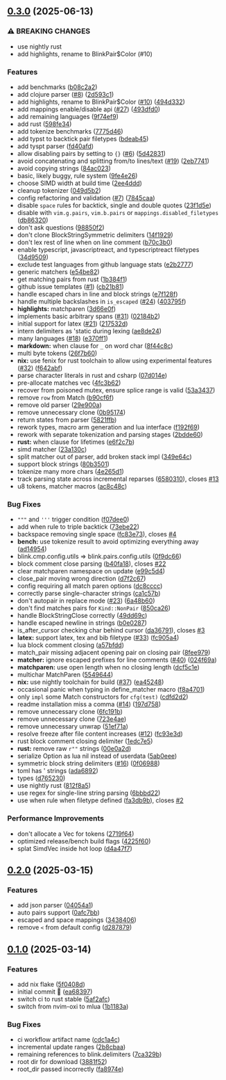 ## [0.3.0](https://github.com/Saghen/blink.pairs/compare/v0.2.0...v0.3.0) (2025-06-13)

### ⚠ BREAKING CHANGES

* use nightly rust
* add highlights, rename to BlinkPair$Color (#10)

### Features

* add benchmarks ([b08c2a2](https://github.com/Saghen/blink.pairs/commit/b08c2a27988c03c74778423c892804e659ac3568))
* add clojure parser ([#8](https://github.com/Saghen/blink.pairs/issues/8)) ([2d593c1](https://github.com/Saghen/blink.pairs/commit/2d593c1e9308483b592b4540f106e89af9d99691))
* add highlights, rename to BlinkPair$Color ([#10](https://github.com/Saghen/blink.pairs/issues/10)) ([494d332](https://github.com/Saghen/blink.pairs/commit/494d33274526e27c83e872de099bfb9dd6a9792e))
* add mappings enable/disable api ([#27](https://github.com/Saghen/blink.pairs/issues/27)) ([493dfd0](https://github.com/Saghen/blink.pairs/commit/493dfd0ddc50fe528865e0b718dffc219ca86f86))
* add remaining languages ([9f74ef9](https://github.com/Saghen/blink.pairs/commit/9f74ef9e99d88df1371149db0b4a7cd6c82f0002))
* add rust ([598fe34](https://github.com/Saghen/blink.pairs/commit/598fe3474f208cdfb67f9bf2d9e8a28d78833517))
* add tokenize benchmarks ([7775d46](https://github.com/Saghen/blink.pairs/commit/7775d46141670b18d6b8c4f54a96e2d040e178b5))
* add typst to backtick pair filetypes ([bdeab45](https://github.com/Saghen/blink.pairs/commit/bdeab4508fc3f91ae1383deb97da288a61168e07))
* add tyspt parser ([fd40afd](https://github.com/Saghen/blink.pairs/commit/fd40afd0914509ce6265c77bbaa9e6398ac10e10))
* allow disabling pairs by setting to `{}` ([#6](https://github.com/Saghen/blink.pairs/issues/6)) ([5d42831](https://github.com/Saghen/blink.pairs/commit/5d4283173ff785aff89b67f870ad722c023afd58))
* avoid concatenating and splitting from/to lines/text ([#19](https://github.com/Saghen/blink.pairs/issues/19)) ([2eb7741](https://github.com/Saghen/blink.pairs/commit/2eb7741166aa5e8753d17d175d6336185fc36e01))
* avoid copying strings ([84ac023](https://github.com/Saghen/blink.pairs/commit/84ac023e112c03be76d7aedcbf8bcd405308bb65))
* basic, likely buggy, rule system ([9fe4e26](https://github.com/Saghen/blink.pairs/commit/9fe4e2668dbf8f3982afe349b535adaacdfe11e1))
* choose SIMD width at build time ([2ee4ddd](https://github.com/Saghen/blink.pairs/commit/2ee4ddd04014e3756bf3b908da067d93a7cc6526))
* cleanup tokenizer ([049d5b2](https://github.com/Saghen/blink.pairs/commit/049d5b254525d7c3af7d4a1fd9ee72e9f4fdc9c6))
* config refactoring and validation ([#7](https://github.com/Saghen/blink.pairs/issues/7)) ([7845caa](https://github.com/Saghen/blink.pairs/commit/7845caace6e9c74706ee4a17e1a7ef1be7d045c6))
* disable `space` rules for backtick, single and double quotes ([23f1d5e](https://github.com/Saghen/blink.pairs/commit/23f1d5ee1594ca059585005dcd2544803d7c2986))
* disable with `vim.g.pairs`, `vim.b.pairs` or `mappings.disabled_filetypes` ([db86320](https://github.com/Saghen/blink.pairs/commit/db863207dd52c9ecec3852f4904cd4db21b496e7))
* don't ask questions ([98850f2](https://github.com/Saghen/blink.pairs/commit/98850f2f8cb45d71a87c1c9b8c7e69d4da4c3440))
* don't clone BlockStringSymmetric delimiters ([14f1929](https://github.com/Saghen/blink.pairs/commit/14f1929ec02522dfa4d5b616c76220b632e6fb2a))
* don't lex rest of line when on line comment ([b70c3b0](https://github.com/Saghen/blink.pairs/commit/b70c3b01241d6f491327b81df7c14daf8957ba15))
* enable typescript, javascriptreact, and typescriptreact filetypes ([34d9509](https://github.com/Saghen/blink.pairs/commit/34d950951850dc5d32001e05b65347b8d589fd6c))
* exclude test languages from github language stats ([e2b2777](https://github.com/Saghen/blink.pairs/commit/e2b277721a72e92e03506292727ca507b4429297))
* generic matchers ([e54be82](https://github.com/Saghen/blink.pairs/commit/e54be8262861ed7bb4707f110fc1fab221dbf27e))
* get matching pairs from rust ([1b384f1](https://github.com/Saghen/blink.pairs/commit/1b384f119533adedc952e4e96c7caa7600740b84))
* github issue templates ([#1](https://github.com/Saghen/blink.pairs/issues/1)) ([cb21b81](https://github.com/Saghen/blink.pairs/commit/cb21b810b78478e6c4f1810f83990af8ef1dcaff))
* handle escaped chars in line and block strings ([e7f128f](https://github.com/Saghen/blink.pairs/commit/e7f128fd2cb18a64c72a5fb3fa85af7e68ef91ca))
* handle multiple backslashes in `is_escaped` ([#24](https://github.com/Saghen/blink.pairs/issues/24)) ([403795f](https://github.com/Saghen/blink.pairs/commit/403795f549910d9bc83d20c91c415bdcb23e3c66))
* **highlights:** matchparen ([3d66e0f](https://github.com/Saghen/blink.pairs/commit/3d66e0f202df33bf54e20dc02f0613684452ad42))
* implements basic arbitrary spans ([#31](https://github.com/Saghen/blink.pairs/issues/31)) ([02184b2](https://github.com/Saghen/blink.pairs/commit/02184b26d7c4df25990564fa91be1eee2c528f63))
* initial support for latex ([#21](https://github.com/Saghen/blink.pairs/issues/21)) ([217532d](https://github.com/Saghen/blink.pairs/commit/217532daa3cdd869e2c838ff1d6808db1bb7b4db))
* intern delimiters as 'static during lexing ([ae8de24](https://github.com/Saghen/blink.pairs/commit/ae8de240908552c66427b8e6857676b873fa413a))
* many languages ([#18](https://github.com/Saghen/blink.pairs/issues/18)) ([e370ff1](https://github.com/Saghen/blink.pairs/commit/e370ff149b7fa21d82ebc634dae2c135eed20668))
* **markdown:** when clause for `_` on word char ([8f44c8c](https://github.com/Saghen/blink.pairs/commit/8f44c8ca4e17db7a2a7d066db7002b082b50c607))
* multi byte tokens ([26f7b60](https://github.com/Saghen/blink.pairs/commit/26f7b6052be8d67546450fa4f18d16931e6752d6))
* **nix:** use fenix for rust toolchain to allow using experimental features ([#32](https://github.com/Saghen/blink.pairs/issues/32)) ([f642abf](https://github.com/Saghen/blink.pairs/commit/f642abf190cb3c595b67934493d0ddffdfb957a8))
* parse character literals in rust and csharp ([07d014e](https://github.com/Saghen/blink.pairs/commit/07d014ec36b727ead8e44fdfeef72e64fa5bf7f1))
* pre-allocate matches vec ([4fc3b62](https://github.com/Saghen/blink.pairs/commit/4fc3b62d00a42cbefd9705e05f87a8cfe5934fbc))
* recover from poisoned mutex, ensure splice range is valid ([53a3437](https://github.com/Saghen/blink.pairs/commit/53a3437c3548283a97409455b57ef9ed0d79dea8))
* remove `row` from Match ([b90cf6f](https://github.com/Saghen/blink.pairs/commit/b90cf6f5d67a05ea24397c123415d33cfe396f80))
* remove old parser ([29e900a](https://github.com/Saghen/blink.pairs/commit/29e900a31348158ed6ec227dc803462fee715634))
* remove unnecessary clone ([0b95174](https://github.com/Saghen/blink.pairs/commit/0b95174eb857fbaae75ab8c0fe7c11a19b4ee5fa))
* return states from parser ([5821ffb](https://github.com/Saghen/blink.pairs/commit/5821ffb3036acada5c6f1383992f8bb4709258b2))
* rework types, macro arm generation and lua interface ([f192f69](https://github.com/Saghen/blink.pairs/commit/f192f69dbd28afb18ed9d8f0d9e1d23437332a4b))
* rework with separate tokenization and parsing stages ([2bdde60](https://github.com/Saghen/blink.pairs/commit/2bdde60d3df466424ed7f7ed1ccb880f52cf6627))
* **rust:** when clause for lifetimes ([e6f2c7b](https://github.com/Saghen/blink.pairs/commit/e6f2c7b84f7fb9650ccf750c7195413774c5ad2b))
* simd matcher ([23a130c](https://github.com/Saghen/blink.pairs/commit/23a130c2ad22a9ab1c0439db5dc03943eac111a4))
* split matcher out of parser, add broken stack impl ([349e64c](https://github.com/Saghen/blink.pairs/commit/349e64c861b92d82c83670212af8e84895164140))
* support block strings ([80b3501](https://github.com/Saghen/blink.pairs/commit/80b35016801efcf5e39201b15e395f0ef1f26d86))
* tokenize many more chars ([4e265d1](https://github.com/Saghen/blink.pairs/commit/4e265d116f160fa885a1a1d5e0a864c63cf8f508))
* track parsing state across incremental reparses ([6580310](https://github.com/Saghen/blink.pairs/commit/6580310f9a2241ce4e28531c309e29e9bfc331ad)), closes [#13](https://github.com/Saghen/blink.pairs/issues/13)
* u8 tokens, matcher macros ([ac8c48c](https://github.com/Saghen/blink.pairs/commit/ac8c48ce37ec8d1909db50c7b28bd07368a33c93))

### Bug Fixes

* `"""` and `'''` trigger condition ([f07dee0](https://github.com/Saghen/blink.pairs/commit/f07dee0174b21196ba328b4ad7a5bce331f7013e))
* add when rule to triple backtick ([73ebe22](https://github.com/Saghen/blink.pairs/commit/73ebe224fd8943aa604fd0b9cb6ca311f86fa9bf))
* backspace removing single space ([fc83e73](https://github.com/Saghen/blink.pairs/commit/fc83e732ffda037c07a7b585833c0e3c81818a04)), closes [#4](https://github.com/Saghen/blink.pairs/issues/4)
* **bench:** use tokenize result to avoid optimizing everything away ([ad14954](https://github.com/Saghen/blink.pairs/commit/ad14954da8849bfda2b08c2f791bca857ee2ed64))
* blink.cmp.config.utils => blink.pairs.config.utils ([0f9dc66](https://github.com/Saghen/blink.pairs/commit/0f9dc663e77bc9d2568caada95caad292fe2db51))
* block comment close parsing ([b40fa18](https://github.com/Saghen/blink.pairs/commit/b40fa1859a45fa55c62233a242fce00f83c30862)), closes [#22](https://github.com/Saghen/blink.pairs/issues/22)
* clear matchparen namespace on update ([e99c5d4](https://github.com/Saghen/blink.pairs/commit/e99c5d4e06946590cdbde77db5ef7008db90befa))
* close_pair moving wrong direction ([d7f2c67](https://github.com/Saghen/blink.pairs/commit/d7f2c67ca998c4c3fdf27f533cfb0d9c0a6343f3))
* config requiring all match paren options ([dc8cccc](https://github.com/Saghen/blink.pairs/commit/dc8cccc703bd9d9400b0f1b469bdbc831c48735f))
* correctly parse single-character strings ([ca1c57b](https://github.com/Saghen/blink.pairs/commit/ca1c57b78b6227a1a30ba8e66ae35f8c9d86b5b0))
* don't autopair in replace mode ([#23](https://github.com/Saghen/blink.pairs/issues/23)) ([6a48b60](https://github.com/Saghen/blink.pairs/commit/6a48b606b7e5d0598991b770e0bc7e388697ad9a))
* don't find matches pairs for `Kind::NonPair` ([850ca26](https://github.com/Saghen/blink.pairs/commit/850ca2613a4be15e2c7bea7d89f1366f0181af00))
* handle BlockStringClose correctly ([49dd69c](https://github.com/Saghen/blink.pairs/commit/49dd69c4673d34e9539c087d5b78c3cb4f5027d2))
* handle escaped newline in strings ([b0e0287](https://github.com/Saghen/blink.pairs/commit/b0e02870eb3e00a4364728cac4eea179f126a2b8))
* is_after_cursor checking char behind cursor ([da36791](https://github.com/Saghen/blink.pairs/commit/da36791a40bad5f1d730aee957bc78e406db07a3)), closes [#3](https://github.com/Saghen/blink.pairs/issues/3)
* **latex:** support latex, tex and bib filetype ([#33](https://github.com/Saghen/blink.pairs/issues/33)) ([fc905a4](https://github.com/Saghen/blink.pairs/commit/fc905a47a4b44b072c7f73c5a63ffb5574f671c5))
* lua block comment closing ([a57bfdd](https://github.com/Saghen/blink.pairs/commit/a57bfdd9522fab770c78709a86f99c90e210f87b))
* match_pair missing adjacent opening pair on closing pair ([8fee979](https://github.com/Saghen/blink.pairs/commit/8fee9792acf092e4aab19aa054a7d2e4b948aa70))
* **matcher:** ignore escaped prefixes for line comments ([#40](https://github.com/Saghen/blink.pairs/issues/40)) ([024f69a](https://github.com/Saghen/blink.pairs/commit/024f69affca6be7a3b4850495224faf0769b6f67))
* **matchparen:** use open length when no closing length ([dcf5c1e](https://github.com/Saghen/blink.pairs/commit/dcf5c1efdbbceae55fbb8f0fd63b9df9a8da75c3))
* multichar MatchParen ([5549644](https://github.com/Saghen/blink.pairs/commit/554964403213b13e69b6813689a25fa834923222))
* **nix:** use nightly toolchain for build ([#37](https://github.com/Saghen/blink.pairs/issues/37)) ([ea45248](https://github.com/Saghen/blink.pairs/commit/ea4524806fa32b5a1fa28861af8f158a2ca4412b))
* occasional panic when typing in define_matcher macro ([f8a4701](https://github.com/Saghen/blink.pairs/commit/f8a4701e448dae715a24e570770abcbe25cdd0e8))
* only `impl` some Match constructors for `cfg(test)` ([cdfd2d2](https://github.com/Saghen/blink.pairs/commit/cdfd2d21f2c673c9cf01b77eef423b334df9e8fa))
* readme installation miss a comma ([#14](https://github.com/Saghen/blink.pairs/issues/14)) ([197d758](https://github.com/Saghen/blink.pairs/commit/197d7584a72500de537388ea684ad806fc5130a0))
* remove unnecessary clone ([6fc191b](https://github.com/Saghen/blink.pairs/commit/6fc191b76dc7a30a657d89196b98f280ffd35958))
* remove unnecessary clone ([723e4ae](https://github.com/Saghen/blink.pairs/commit/723e4aedcd25684de040ea87fe4bbef939326ecf))
* remove unnecessary unwrap ([51ef71a](https://github.com/Saghen/blink.pairs/commit/51ef71a4157cd29823a8ba592f98fc13e96ba817))
* resolve freeze after file content increases ([#12](https://github.com/Saghen/blink.pairs/issues/12)) ([fc93e3d](https://github.com/Saghen/blink.pairs/commit/fc93e3d4d736d666c09d09108b3b853af1817aea))
* rust block comment closing delimiter ([1edc7e5](https://github.com/Saghen/blink.pairs/commit/1edc7e5e25660227701a0fa827b8a1583853c08a))
* **rust:** remove raw `r""` strings ([00e0a2d](https://github.com/Saghen/blink.pairs/commit/00e0a2d939513faccbada2b062fb0cb277af7da5))
* serialize Option as lua nil instead of userdata ([5ab0eee](https://github.com/Saghen/blink.pairs/commit/5ab0eee3d62c593d8b7f68fc9550a3b163598a98))
* symmetric block string delimiters ([#16](https://github.com/Saghen/blink.pairs/issues/16)) ([0f06988](https://github.com/Saghen/blink.pairs/commit/0f069883e4a4a6bc5cdd8a29a67ca88a9b8014e4))
* toml has ' strings ([ada6892](https://github.com/Saghen/blink.pairs/commit/ada689258a49992975faa307312cbd13488a941c))
* types ([d765230](https://github.com/Saghen/blink.pairs/commit/d76523095c8311c10de270557c881ec175ed1922))
* use nightly rust ([812f8a5](https://github.com/Saghen/blink.pairs/commit/812f8a526b899392522ec29c7e504b3b7488e562))
* use regex for single-line string parsing ([6bbbd22](https://github.com/Saghen/blink.pairs/commit/6bbbd227a025d04cbbc82df234cde93db3f704e4))
* use when rule when filetype defined ([fa3db9b](https://github.com/Saghen/blink.pairs/commit/fa3db9b788a8691f686881d301c40aa1abf8812c)), closes [#2](https://github.com/Saghen/blink.pairs/issues/2)

### Performance Improvements

* don't allocate a Vec for tokens ([2719f64](https://github.com/Saghen/blink.pairs/commit/2719f64df602a11f87ea94e8e5b0193b3c7ebc8b))
* optimized release/bench build flags ([4225f60](https://github.com/Saghen/blink.pairs/commit/4225f60642da74a3880f15354f4ba0546a053c04))
* splat SimdVec inside hot loop ([d4a47f7](https://github.com/Saghen/blink.pairs/commit/d4a47f714821ac442af0631c5242c64e6da430e8))

## [0.2.0](https://github.com/Saghen/blink.pairs/compare/v0.1.0...v0.2.0) (2025-03-15)

### Features

* add json parser ([04054a1](https://github.com/Saghen/blink.pairs/commit/04054a12444eb6605467c50f4ae21315bbc8b407))
* auto pairs support ([0afc7bb](https://github.com/Saghen/blink.pairs/commit/0afc7bb0f756a93dc65647634a2202652a46a5e2))
* escaped and space mappings ([3438406](https://github.com/Saghen/blink.pairs/commit/3438406fc1cfb9a3ada5c46b1c408faf49e9e29c))
* remove `<` from default config ([d287879](https://github.com/Saghen/blink.pairs/commit/d287879f4763a5e04391088e5d7266b949277c25))

## [0.1.0](https://github.com/Saghen/blink.pairs/compare/ea6839761ae64eecebe191363760812bb9a31824...v0.1.0) (2025-03-14)

### Features

* add nix flake ([5f0408d](https://github.com/Saghen/blink.pairs/commit/5f0408d7ca9fc6aff9089b2ec74d34d35c129557))
* initial commit :crab: ([ea68397](https://github.com/Saghen/blink.pairs/commit/ea6839761ae64eecebe191363760812bb9a31824))
* switch ci to rust stable ([5af2afc](https://github.com/Saghen/blink.pairs/commit/5af2afc1282e687ffd50485b58fe6dc718ac26f0))
* switch from nvim-oxi to mlua ([1b1183a](https://github.com/Saghen/blink.pairs/commit/1b1183ad661b4379f5d89c6b4ab1339a8cfc1bb1))

### Bug Fixes

* ci workflow artifact name ([cdc1a4c](https://github.com/Saghen/blink.pairs/commit/cdc1a4c56e2940624a9581722fcbf5d7c5995079))
* incremental update ranges ([2b8cbaa](https://github.com/Saghen/blink.pairs/commit/2b8cbaa40755966b64eaaf1d4e1487bc7e0140fe))
* remaining references to blink.delimiters ([7ca329b](https://github.com/Saghen/blink.pairs/commit/7ca329bf9a99fc35437975ab1515f81d82086fc2))
* root dir for download ([3881f52](https://github.com/Saghen/blink.pairs/commit/3881f5235c1f1c4d66c6acea1c46cea66c7b874a))
* root_dir passed incorrectly ([fa8974e](https://github.com/Saghen/blink.pairs/commit/fa8974e771f62e52884ccdfe1c5d5ecaacf2e72b))
